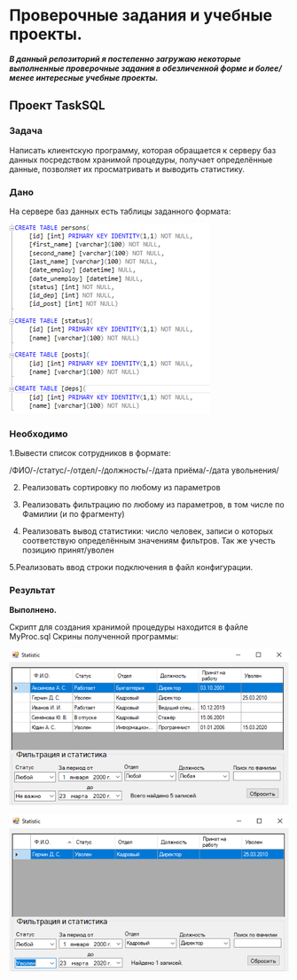 ﻿# Проверочные задания и учебные проекты.

***В данный репозиторий я постепенно загружаю некоторые выполненные проверочные задания в обезличенной форме и более/менее
интересные учебные проекты.***

Проект TaskSQL
---
### Задача
Написать клиентскую программу, которая обращается к серверу баз данных посредством хранимой процедуры, получает определённые данные,
позволяет их просматривать и выводить статистику.

### Дано
На сервере баз данных есть таблицы заданного формата:

![](https://github.com/SpaceTranquility/TestTasks/blob/master/TaskSql/Images/task1.png)

### Необходимо
1.Вывести список сотрудников в формате:

/ФИО/-/статус/-/отдел/-/должность/-/дата приёма/-/дата увольнения/

2. Реализовать сортировку по любому из параметров

3. Реализовать фильтрацию по любому из параметров, в том числе по Фамилии (и по фрагменту)

4. Реализовать вывод статистики: число человек, записи о которых соответствую определённым значениям фильтров.
Так же учесть позицию принят/уволен

5.Реализовать ввод строки подключения в файл конфигурации.

### Результат
**Выполнено.**

Скрипт для создания хранимой процедуры находится в файле MyProc.sql
Скрины полученной программы:

![](https://github.com/SpaceTranquility/TestTasks/blob/master/TaskSql/Images/demo1.png)

![](https://github.com/SpaceTranquility/TestTasks/blob/master/TaskSql/Images/demo2.png)
